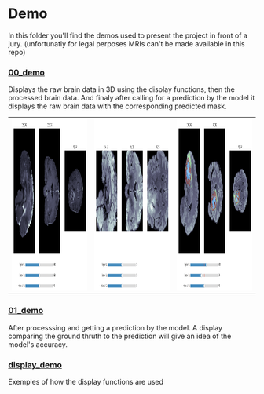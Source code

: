 
# Demo

In this folder you'll find the demos used to present the project in front of a jury. 
(unfortunatly for legal perposes MRIs can't be made available in this repo)

### [00_demo](00_demo.py)
Displays the raw brain data in 3D using the display functions, then the processed brain data. And finaly after calling for a prediction by the model it displays the raw brain data with the corresponding predicted mask.





<table>
  <tr>
    <td><img src="../ressources/001_demo.png" width=585 height=351></td>
    <td><img src="../ressources/002_demo.png" width=585 height=351></td>
    <td><img src="../ressources/003_demo.png" width=585 height=351></td>
  </tr>
 </table>

### [01_demo](01_demo.py)
After processsing and getting a prediction by the model.
A display comparing the ground thruth to the prediction will give an idea of the model's accuracy.

### [display_demo](display_demo.py)
Exemples of how the display functions are used